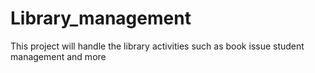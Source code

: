 # Library_management
This project will handle the library activities such as book issue student management and more
